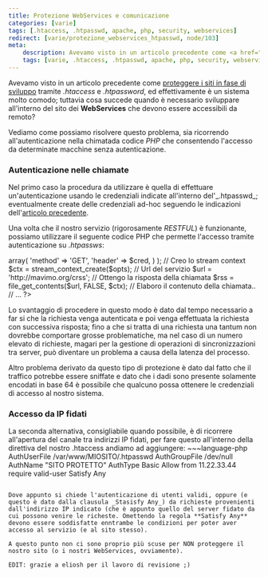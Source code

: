 ```yaml
---
title: Protezione WebServices e comunicazione
categories: [varie]
tags: [.htaccess, .htpasswd, apache, php, security, webservices]
redirect: [varie/protezione_webservices_htpasswd, node/103]
meta:
    description: Avevamo visto in un articolo precedente come <a href="/drupal/protezione_siti_sviluppo">proteggere i siti in fase di sviluppo</a> tramite <em>.htaccess</em> e <em>.htpassword</em>, ed effettivamente è un sistema molto comodo; tuttavia cosa succede quando è necessario sviluppare all'interno del sito dei <strong>WebServices</strong> che devono essere accessibili da remoto?
    tags: [varie, .htaccess, .htpasswd, apache, php, security, webservices]
---
```

Avevamo visto in un articolo precedente come <a href="/drupal/protezione_siti_sviluppo">proteggere i siti in fase di sviluppo</a> tramite _.htaccess_ e _.htpassword_, ed effettivamente è un sistema molto comodo; tuttavia cosa succede quando è necessario sviluppare all'interno del sito dei **WebServices** che devono essere accessibili da remoto?

Vediamo come possiamo risolvere questo problema, sia ricorrendo all'autenticazione nella chimatada codice  _PHP_ che consentendo l'accesso da determinate macchine senza autenticazione.
<!--break-->
<h3>Autenticazione nelle chiamate</h3>
Nel primo caso la procedura da utilizzare è quella di effettuare un'autenticazione usando le credenziali indicate all'interno del'_.htpasswd_; eventualmente create delle credenziali ad-hoc seguendo le indicazioni dell'<a href="/drupal/protezione_siti_sviluppo">articolo precedente</a>.

Una volta che il nostro servizio (rigorosamente _RESTFUL_) è funzionante, possiamo utilizzare il seguente codice PHP che permette l'accesso tramite autenticazione su _.htpassws_:
<?php
// Nome utente
$username = 'test';

// Password
$password = 'test';

// Creo l'header con le credenziali di autenticazione
$cred = sprintf('Authorization: Basic %s', base64_encode($username . ':' . $password));

// Creo gli options per la chiamata
$opts = array(
  'http' => array(
    'method' => 'GET',
    'header' => $cred,
  )
);

// Creo lo stream context
$ctx  = stream_context_create($opts);

// Url del servizio
$url = 'http://mavimo.org/crss';

// Ottengo la risposta della chiamata
$rss = file_get_contents($url, FALSE, $ctx);

// Elaboro il contenuto della chiamata..
// ...
?>
Lo svantaggio di procedere in questo modo è dato dal tempo necessario a far si che la richiesta venga autenticata e poi venga effettuata la richiesta con successiva risposta; fino a che si tratta di una richiesta una tantum non dovrebbe comportare grosse problematiche, ma nel caso di un numero elevato di richieste, magari per la gestione di operazioni di sincronizzazioni tra server, può diventare un problema a causa della latenza del processo.

Altro problema derivato da questo tipo di protezione è dato dal fatto che il traffico potrebbe essere sniffate e dato che i dadi sono presente solamente encodati in base 64 è possibile che qualcuno possa ottenere le credenziali di accesso al nostro sistema.

<h3>Accesso da IP fidati</h3>
La seconda alternativa, consigliabile quando possibile, è di ricorrere all'apertura del canale tra indirizzi IP fidati, per fare questo all'interno della direttiva del nostro .htaccess andiamo ad aggiungere:
~~~language-php
AuthUserFile /var/www/MIOSITO/.htpasswd
AuthGroupFile /dev/null
AuthName "SITO PROTETTO"
AuthType Basic
<Limit GET>
  Allow from 11.22.33.44
  require valid-user
  Satisfy Any
</Limit>

~~~

Dove appunto si chiede l'autenticazione di utenti validi, oppure (e questo è dato dalla clausula _Stasisfy Any_) da richieste provenienti dall'indirizzo IP indicato (che è appunto quello del server fidato da cui possono venire le richeste. Omettendo la regola **Satisfy Any** devono essere soddisfatte enntrambe le condizioni per poter aver accesso al servizio (e al sito stesso).

A questo punto non ci sono proprio più scuse per NON proteggere il nostro sito (o i nostri WebServices, ovviamente).

EDIT: grazie a eliosh per il lavoro di revisione ;)
